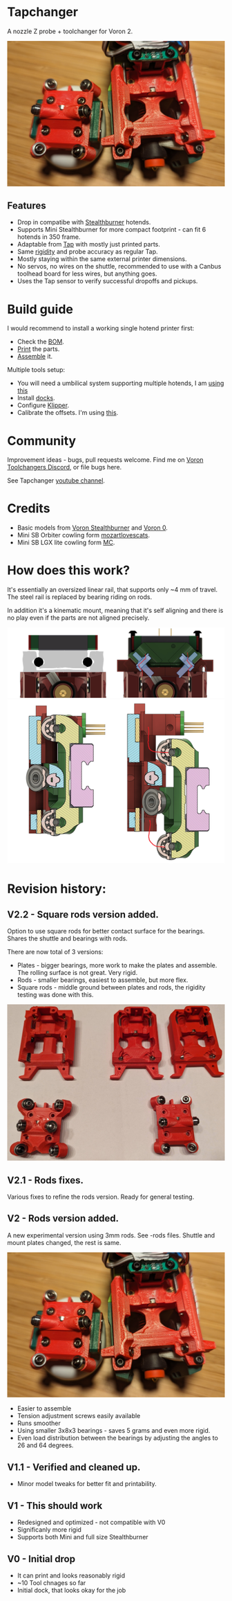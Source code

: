 # Tapchanger

A nozzle Z probe + toolchanger for Voron 2.

![Preview](/images/rods-photo.jpg)

## Features
* Drop in compatibe with [Stealthburner](https://github.com/VoronDesign/Voron-Stealthburner) hotends.
* Supports Mini Stealthburner for more compact footprint - can fit 6 hotends in 350 frame.
* Adaptable from [Tap](https://github.com/VoronDesign/Voron-Tap) with mostly just printed parts.
* Same [rigidity](https://youtu.be/mGRXtK9F408) and probe accuracy as regular Tap.
* Mostly staying within the same external printer dimensions.
* No servos, no wires on the shuttle, recommended to use with a Canbus toolhead board for less wires, but anything goes.
* Uses the Tap sensor to verify successful dropoffs and pickups.

# Build guide

I would recommend to install a working single hotend printer first:

* Check the [BOM](./BOM.md).
* [Print](./Print%20Guide.md) the parts.
* [Assemble](./Assembly.md) it.

Multiple tools setup:

* You will need a umbilical system supporting multiple hotends, I am [using this](https://github.com/viesturz/Voron2Toolbox)
* Install [docks](Dock.md).
* Configure [Klipper](./klipper/README.md).
* Calibrate the offsets. I'm using [this](https://github.com/viesturz/NozzleAlign).

# Community

Improvement ideas - bugs, pull requests welcome. Find me on [Voron Toolchangers Discord](https://discord.gg/xmDWrYGwVJ), or file bugs here.

See Tapchanger [youtube channel](https://www.youtube.com/playlist?list=PLqU7kX5nUJDRDw5z0NLwJ22OkV6fbjnSW).

# Credits

- Basic models from [Voron Stealthburner](https://github.com/VoronDesign/Voron-Stealthburner) and [Voron 0](https://github.com/VoronDesign/Voron-0).
- Mini SB Orbiter cowling form [mozartlovescats](https://www.printables.com/model/366337-voron-02-orbiter-20-trianglelab-chc-mini-stealthbu).
- Mini SB LGX lite cowling form [MC](https://www.printables.com/model/395933-voron-02-mini-stealthburner-remix-for-lgx-light-ex/files).


# How does this work?

It's essentially an oversized linear rail, that supports only ~4 mm of travel. The steel rail is replaced by bearing riding on rods.

In addition it's a kinematic mount, meaning that it's self aligning and there is no play even if the parts are not aligned precisely.

![Preview](/images/explain1.png)
![Preview](/images/explain2.png)

# Revision history:

## V2.2 - Square rods version added.

Option to use square rods for better contact surface for the bearings.  Shares the shuttle and bearings with rods.

There are now total of 3 versions:
 - Plates - bigger bearings, more work to make the plates and assemble. The rolling surface is not great. Very rigid.
 - Rods - smaller bearings, easiest to assemble, but more flex.
 - Square rods - middle ground between plates and rods, the rigidity testing was done with this.

![Versions](/images/versions.jpg)

## V2.1 - Rods fixes.

Various fixes to refine the rods version. Ready for general testing.

## V2 - Rods version added.

A new experimental version using 3mm rods. See -rods files. Shuttle and mount plates changed, the rest is same.

![Preview](/images/rods-photo.jpg)

- Easier to assemble
- Tension adjustment screws easily available
- Runs smoother
- Using smaller 3x8x3 bearings - saves 5 grams and even more rigid.
- Even load distribution between the bearings by adjusting the angles to 26 and 64 degrees.

## V1.1 - Verified and cleaned up.

- Minor model tweaks for better fit and printability.


## V1 - This should work

- Redesigned and optimized - not compatible with V0
- Significanly more rigid
- Supports both Mini and full size Stealthburner

## V0 - Initial drop
 
 - It can print and looks reasonably rigid
 - ~10 Tool chnages so far
 - Initial dock, that looks okay for the job
